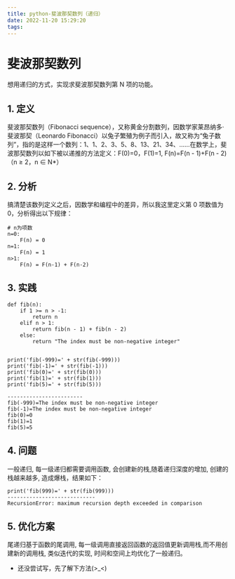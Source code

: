 ```yaml
---
title: python-斐波那契数列（递归）
date: 2022-11-20 15:29:20
tags:
---
```


# 斐波那契数列  
想用递归的方式，实现求斐波那契数列第 N 项的功能。

## 1. 定义  
斐波那契数列（Fibonacci sequence），又称黄金分割数列，因数学家莱昂纳多·斐波那契（Leonardo Fibonacci）以兔子繁殖为例子而引入，故又称为“兔子数列”，指的是这样一个数列：1、1、2、3、5、8、13、21、34、……在数学上，斐波那契数列以如下被以递推的方法定义：F(0)=0，F(1)=1, F(n)=F(n - 1)+F(n - 2)（n ≥ 2，n ∈ N*）

## 2. 分析  
搞清楚该数列定义之后，因数学和编程中的差异，所以我这里定义第 0 项数值为 0，分析得出以下规律：
```   
# n为项数   
n=0:
    F(n) = 0
n=1:
    F(n) = 1
n>1:
    F(n) = F(n-1) + F(n-2)
```

## 3. 实践
```
def fib(n):
    if 1 >= n > -1:
        return n
    elif n > 1:
        return fib(n - 1) + fib(n - 2)
    else:
        return "The index must be non-negative integer"


print('fib(-999)=' + str(fib(-999)))
print('fib(-1)=' + str(fib(-1)))
print('fib(0)=' + str(fib(0)))
print('fib(1)=' + str(fib(1)))
print('fib(5)=' + str(fib(5)))

------------------------
fib(-999)=The index must be non-negative integer
fib(-1)=The index must be non-negative integer
fib(0)=0
fib(1)=1
fib(5)=5
```


## 4. 问题  
一般递归, 每一级递归都需要调用函数, 会创建新的栈,随着递归深度的增加, 创建的栈越来越多, 造成爆栈，结果如下：  
```
print('fib(999)=' + str(fib(999)))
----------------------------
RecursionError: maximum recursion depth exceeded in comparison
```

## 5. 优化方案  
尾递归基于函数的尾调用, 每一级调用直接返回函数的返回值更新调用栈,而不用创建新的调用栈, 类似迭代的实现, 时间和空间上均优化了一般递归。
* 还没尝试写，先了解下方法(>_<)